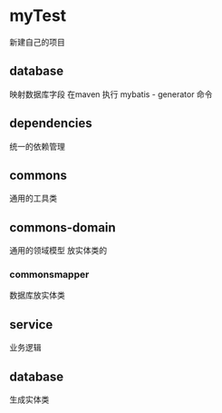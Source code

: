 # myTest
新建自己的项目

##  database
映射数据库字段 在maven 执行 mybatis - generator 命令
## dependencies
统一的依赖管理

## commons
通用的工具类

## commons-domain
通用的领域模型 放实体类的
### commonsmapper
数据库放实体类
## service
业务逻辑
## database
生成实体类
